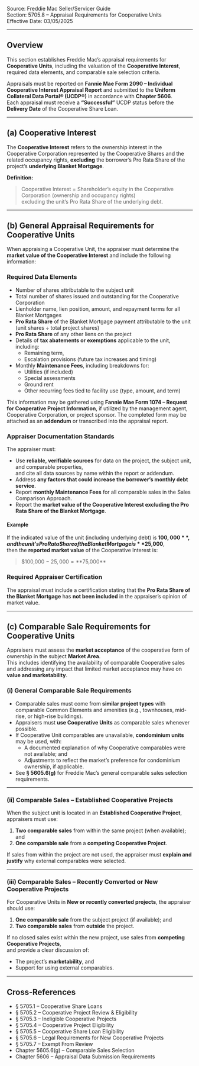 Source: Freddie Mac Seller/Servicer Guide  
Section: 5705.8 – Appraisal Requirements for Cooperative Units  
Effective Date: 03/05/2025  

---

## Overview
This section establishes Freddie Mac’s appraisal requirements for **Cooperative Units**, including the valuation of the **Cooperative Interest**, required data elements, and comparable sale selection criteria.

Appraisals must be reported on **Fannie Mae Form 2090 – Individual Cooperative Interest Appraisal Report** and submitted to the **Uniform Collateral Data Portal® (UCDP®)** in accordance with **Chapter 5606**.  
Each appraisal must receive a **“Successful”** UCDP status before the **Delivery Date** of the Cooperative Share Loan.

---

## (a) Cooperative Interest
The **Cooperative Interest** refers to the ownership interest in the Cooperative Corporation represented by the Cooperative Shares and the related occupancy rights, **excluding** the borrower’s Pro Rata Share of the project’s **underlying Blanket Mortgage**.

**Definition:**
> Cooperative Interest = Shareholder’s equity in the Cooperative Corporation (ownership and occupancy rights)  
> excluding the unit’s Pro Rata Share of the underlying debt.

---

## (b) General Appraisal Requirements for Cooperative Units
When appraising a Cooperative Unit, the appraiser must determine the **market value of the Cooperative Interest** and include the following information:

### Required Data Elements
- Number of shares attributable to the subject unit  
- Total number of shares issued and outstanding for the Cooperative Corporation  
- Lienholder name, lien position, amount, and repayment terms for all Blanket Mortgages  
- **Pro Rata Share** of the Blanket Mortgage payment attributable to the unit (unit shares ÷ total project shares)  
- **Pro Rata Share** of any other liens on the project  
- Details of **tax abatements or exemptions** applicable to the unit, including:  
  - Remaining term,  
  - Escalation provisions (future tax increases and timing)  
- Monthly **Maintenance Fees**, including breakdowns for:  
  - Utilities (if included)  
  - Special assessments  
  - Ground rent  
  - Other recurring fees tied to facility use (type, amount, and term)

This information may be gathered using **Fannie Mae Form 1074 – Request for Cooperative Project Information**, if utilized by the management agent, Cooperative Corporation, or project sponsor. The completed form may be attached as an **addendum** or transcribed into the appraisal report.

### Appraiser Documentation Standards
The appraiser must:
- Use **reliable, verifiable sources** for data on the project, the subject unit, and comparable properties,  
  and cite all data sources by name within the report or addendum.  
- Address **any factors that could increase the borrower’s monthly debt service**.  
- Report **monthly Maintenance Fees** for all comparable sales in the Sales Comparison Approach.  
- Report the **market value of the Cooperative Interest excluding the Pro Rata Share of the Blanket Mortgage**.  

#### Example
If the indicated value of the unit (including underlying debt) is **$100,000**,  
and the unit’s Pro Rata Share of the Blanket Mortgage is **$25,000**,  
then the **reported market value** of the Cooperative Interest is:

> $100,000 − $25,000 = **$75,000**

### Required Appraiser Certification
The appraisal must include a certification stating that the **Pro Rata Share of the Blanket Mortgage** has **not been included** in the appraiser’s opinion of market value.

---

## (c) Comparable Sale Requirements for Cooperative Units

Appraisers must assess the **market acceptance** of the cooperative form of ownership in the subject **Market Area**.  
This includes identifying the availability of comparable Cooperative sales and addressing any impact that limited market acceptance may have on **value and marketability**.

### (i) General Comparable Sale Requirements
- Comparable sales must come from **similar project types** with comparable Common Elements and amenities (e.g., townhouses, mid-rise, or high-rise buildings).  
- Appraisers must **use Cooperative Units** as comparable sales whenever possible.  
- If Cooperative Unit comparables are unavailable, **condominium units** may be used, with:  
  - A documented explanation of why Cooperative comparables were not available; and  
  - Adjustments to reflect the market’s preference for condominium ownership, if applicable.  
- See **§ 5605.6(g)** for Freddie Mac’s general comparable sales selection requirements.

---

### (ii) Comparable Sales – Established Cooperative Projects
When the subject unit is located in an **Established Cooperative Project**, appraisers must use:

1. **Two comparable sales** from within the same project (when available); and  
2. **One comparable sale** from a **competing Cooperative Project**.

If sales from within the project are not used, the appraiser must **explain and justify** why external comparables were selected.

---

### (iii) Comparable Sales – Recently Converted or New Cooperative Projects
For Cooperative Units in **New or recently converted projects**, the appraiser should use:

1. **One comparable sale** from the subject project (if available); and  
2. **Two comparable sales** from **outside** the project.

If no closed sales exist within the new project, use sales from **competing Cooperative Projects**,  
and provide a clear discussion of:
- The project’s **marketability**, and  
- Support for using external comparables.

---

## Cross-References
- § 5705.1 – Cooperative Share Loans  
- § 5705.2 – Cooperative Project Review & Eligibility  
- § 5705.3 – Ineligible Cooperative Projects  
- § 5705.4 – Cooperative Project Eligibility  
- § 5705.5 – Cooperative Share Loan Eligibility  
- § 5705.6 – Legal Requirements for New Cooperative Projects  
- § 5705.7 – Exempt From Review  
- Chapter 5605.6(g) – Comparable Sales Selection  
- Chapter 5606 – Appraisal Data Submission Requirements
